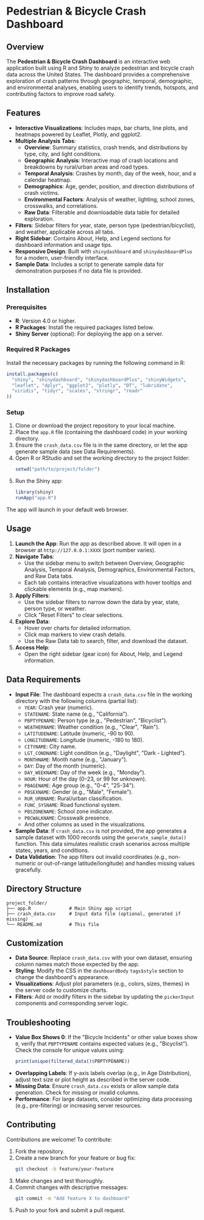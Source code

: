 # Pedestrian & Bicycle Crash Dashboard

## Overview
The **Pedestrian & Bicycle Crash Dashboard** is an interactive web application built using R and Shiny to analyze pedestrian and bicycle crash data across the United States. The dashboard provides a comprehensive exploration of crash patterns through geographic, temporal, demographic, and environmental analyses, enabling users to identify trends, hotspots, and contributing factors to improve road safety.

## Features
- **Interactive Visualizations**: Includes maps, bar charts, line plots, and heatmaps powered by Leaflet, Plotly, and ggplot2.
- **Multiple Analysis Tabs**:
  - **Overview**: Summary statistics, crash trends, and distributions by type, city, and light conditions.
  - **Geographic Analysis**: Interactive map of crash locations and breakdowns by rural/urban areas and road types.
  - **Temporal Analysis**: Crashes by month, day of the week, hour, and a calendar heatmap.
  - **Demographics**: Age, gender, position, and direction distributions of crash victims.
  - **Environmental Factors**: Analysis of weather, lighting, school zones, crosswalks, and correlations.
  - **Raw Data**: Filterable and downloadable data table for detailed exploration.
- **Filters**: Sidebar filters for year, state, person type (pedestrian/bicyclist), and weather, applicable across all tabs.
- **Right Sidebar**: Contains About, Help, and Legend sections for dashboard information and usage tips.
- **Responsive Design**: Built with `shinydashboard` and `shinydashboardPlus` for a modern, user-friendly interface.
- **Sample Data**: Includes a script to generate sample data for demonstration purposes if no data file is provided.

## Installation
### Prerequisites
- **R**: Version 4.0 or higher.
- **R Packages**: Install the required packages listed below.
- **Shiny Server** (optional): For deploying the app on a server.

### Required R Packages
Install the necessary packages by running the following command in R:

```R
install.packages(c(
  "shiny", "shinydashboard", "shinydashboardPlus", "shinyWidgets",
  "leaflet", "dplyr", "ggplot2", "plotly", "DT", "lubridate",
  "viridis", "tidyr", "scales", "stringr", "readr"
))
```

### Setup
1. Clone or download the project repository to your local machine.
2. Place the `app.R` file (containing the dashboard code) in your working directory.
3. Ensure the `crash_data.csv` file is in the same directory, or let the app generate sample data (see Data Requirements).
4. Open R or RStudio and set the working directory to the project folder:
   ```R
   setwd("path/to/project/folder")
   ```
5. Run the Shiny app:
   ```R
   library(shiny)
   runApp("app.R")
   ```

The app will launch in your default web browser.

## Usage
1. **Launch the App**: Run the app as described above. It will open in a browser at `http://127.0.0.1:XXXX` (port number varies).
2. **Navigate Tabs**:
   - Use the sidebar menu to switch between Overview, Geographic Analysis, Temporal Analysis, Demographics, Environmental Factors, and Raw Data tabs.
   - Each tab contains interactive visualizations with hover tooltips and clickable elements (e.g., map markers).
3. **Apply Filters**:
   - Use the sidebar filters to narrow down the data by year, state, person type, or weather.
   - Click "Reset Filters" to clear selections.
4. **Explore Data**:
   - Hover over charts for detailed information.
   - Click map markers to view crash details.
   - Use the Raw Data tab to search, filter, and download the dataset.
5. **Access Help**:
   - Open the right sidebar (gear icon) for About, Help, and Legend information.

## Data Requirements
- **Input File**: The dashboard expects a `crash_data.csv` file in the working directory with the following columns (partial list):
  - `YEAR`: Crash year (numeric).
  - `STATENAME`: State name (e.g., "California").
  - `PBPTYPENAME`: Person type (e.g., "Pedestrian", "Bicyclist").
  - `WEATHERNAME`: Weather condition (e.g., "Clear", "Rain").
  - `LATITUDENAME`: Latitude (numeric, -90 to 90).
  - `LONGITUDNAME`: Longitude (numeric, -180 to 180).
  - `CITYNAME`: City name.
  - `LGT_CONDNAME`: Light condition (e.g., "Daylight", "Dark - Lighted").
  - `MONTHNAME`: Month name (e.g., "January").
  - `DAY`: Day of the month (numeric).
  - `DAY_WEEKNAME`: Day of the week (e.g., "Monday").
  - `HOUR`: Hour of the day (0–23, or 99 for unknown).
  - `PBAGENAME`: Age group (e.g., "0-4", "25-34").
  - `PBSEXNAME`: Gender (e.g., "Male", "Female").
  - `RUR_URBNAME`: Rural/urban classification.
  - `FUNC_SYSNAME`: Road functional system.
  - `PBSZONENAME`: School zone indicator.
  - `PBCWALKNAME`: Crosswalk presence.
  - And other columns as used in the visualizations.
- **Sample Data**: If `crash_data.csv` is not provided, the app generates a sample dataset with 1000 records using the `generate_sample_data()` function. This data simulates realistic crash scenarios across multiple states, years, and conditions.
- **Data Validation**: The app filters out invalid coordinates (e.g., non-numeric or out-of-range latitude/longitude) and handles missing values gracefully.

## Directory Structure
```
project_folder/
├── app.R              # Main Shiny app script
├── crash_data.csv     # Input data file (optional, generated if missing)
└── README.md          # This file
```

## Customization
- **Data Source**: Replace `crash_data.csv` with your own dataset, ensuring column names match those expected by the app.
- **Styling**: Modify the CSS in the `dashboardBody` `tags$style` section to change the dashboard's appearance.
- **Visualizations**: Adjust plot parameters (e.g., colors, sizes, themes) in the server code to customize charts.
- **Filters**: Add or modify filters in the sidebar by updating the `pickerInput` components and corresponding server logic.

## Troubleshooting
- **Value Box Shows 0**: If the "Bicycle Incidents" or other value boxes show `0`, verify that `PBPTYPENAME` contains expected values (e.g., "Bicyclist"). Check the console for unique values using:
  ```R
  print(unique(filtered_data()$PBPTYPENAME))
  ```
- **Overlapping Labels**: If y-axis labels overlap (e.g., in Age Distribution), adjust text size or plot height as described in the server code.
- **Missing Data**: Ensure `crash_data.csv` exists or allow sample data generation. Check for missing or invalid columns.
- **Performance**: For large datasets, consider optimizing data processing (e.g., pre-filtering) or increasing server resources.

## Contributing
Contributions are welcome! To contribute:
1. Fork the repository.
2. Create a new branch for your feature or bug fix:
   ```bash
   git checkout -b feature/your-feature
   ```
3. Make changes and test thoroughly.
4. Commit changes with descriptive messages:
   ```bash
   git commit -m "Add feature X to dashboard"
   ```
5. Push to your fork and submit a pull request.

